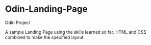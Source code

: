 # Odin-Landing-Page
Odin Project

A sample Landing Page using the skills learned so far.
HTML and CSS combined to make the specified layout.
